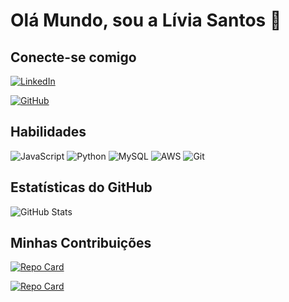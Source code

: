 # Olá Mundo, sou a Lívia Santos 👋


## Conecte-se comigo
[![LinkedIn](https://img.shields.io/badge/LinkedIn-0077B5?style=for-the-badge&logo=linkedin&logoColor=white)](https://www.linkedin.com/in/l%C3%ADvia-csantos/)

[![GitHub](https://img.shields.io/badge/GitHub-100000?style=for-the-badge&logo=github&logoColor=white)](https://github.com/Livia5153santos)

## Habilidades
![JavaScript](https://img.shields.io/badge/JavaScript-F7DF1E?style=for-the-badge&logo=javascript&logoColor=black)
![Python](https://img.shields.io/badge/python-3670A0?style=for-the-badge&logo=python&logoColor=ffdd54)
![MySQL](https://img.shields.io/badge/MySQL-00000f?style=for-the-badge&logo=mysql&logoColor=white)
![AWS](https://img.shields.io/badge/AWS-fcba03.svg?style=for-the-badge&logo=amazon-aws&logoColor=black)
![Git](https://img.shields.io/badge/GIT-E44C30?style=for-the-badge&logo=git&logoColor=white)

## Estatísticas do GitHub
![GitHub Stats](https://github-readme-stats.vercel.app/api?username=livia5153santos&theme=transparent&bg_color=350263&border_color=30A3DC&show_icons=true&icon_color=fff&title_color=fff&text_color=fff&hide_title=true&hide=stars)

## Minhas Contribuições
[![Repo Card](https://github-readme-stats.vercel.app/api/pin/?username=livia5153santos&repo=Desafio-de-Projeto&bg_color=350263&border_color=30A3DC&show_icons=true&icon_color=30A3DC&title_color=E94D5F&text_color=FFF)](https://github.com/Livia5153santos/Desafio-de-Projeto)

[![Repo Card](https://github-readme-stats.vercel.app/api/pin/?username=livia5153santos&repo=dio-lab-open-source&bg_color=350263&border_color=30A3DC&show_icons=true&icon_color=30A3DC&title_color=E94D5F&text_color=FFF)](https://github.com/Livia5153santos/dio-lab-open-source)


<!---
Livia5153santos/Livia5153santos is a ✨ special ✨ repository because its `README.md` (this file) appears on your GitHub profile.
You can click the Preview link to take a look at your changes.
--->

